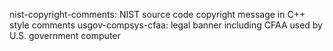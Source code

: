 nist-copyright-comments: NIST source code copyright message in C++ style comments
usgov-compsys-cfaa: legal banner including CFAA used by U.S. government computer  
